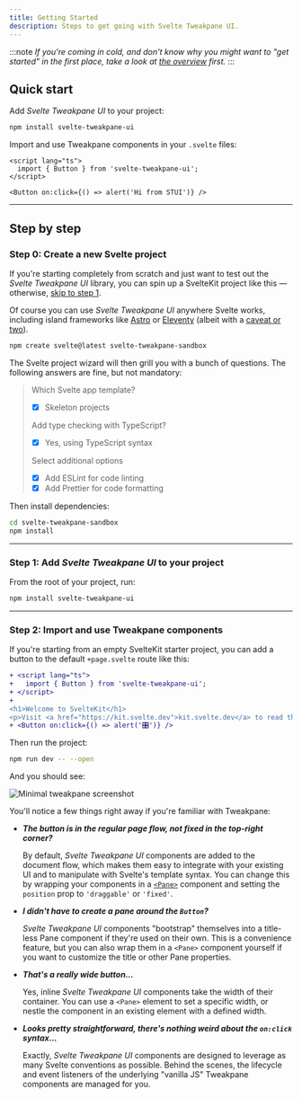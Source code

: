 ```yaml
---
title: Getting Started
description: Steps to get going with Svelte Tweakpane UI.
---
```


:::note
_If you're coming in cold, and don't know why you might want to "get started" in the first place, take a look at [the overview](./docs) first._
:::

## Quick start

Add _Svelte Tweakpane UI_ to your project:

```sh
npm install svelte-tweakpane-ui
```

Import and use Tweakpane components in your `.svelte` files:

```svelte title="YourComponent.svelte"
<script lang="ts">
  import { Button } from 'svelte-tweakpane-ui';
</script>

<Button on:click={() => alert('Hi from STUI')} />
```

---

## Step by step

### Step 0: Create a new Svelte project

If you're starting completely from scratch and just want to test out the _Svelte Tweakpane UI_ library, you can spin up a SvelteKit project like this — otherwise, [skip to step 1](#step-1-add-svelte-tweakpane-ui-to-your-project).

Of course you can use _Svelte Tweakpane UI_ anywhere Svelte works, including island frameworks like [Astro](https://astro.build) or [Eleventy](https://www.11ty.dev/docs/plugins/partial-hydration/) (albeit with a [caveat or two](/svelte-tweakpane-ui/docs#island-framework-compatibility)).

```sh
npm create svelte@latest svelte-tweakpane-sandbox
```

The Svelte project wizard will then grill you with a bunch of questions. The following answers are fine, but not mandatory:

> Which Svelte app template?
>
> - [x] Skeleton projects
>
> Add type checking with TypeScript?
>
> - [x] Yes, using TypeScript syntax
>
> Select additional options
>
> - [x] Add ESLint for code linting
> - [x] Add Prettier for code formatting

Then install dependencies:

```sh
cd svelte-tweakpane-sandbox
npm install
```

---

### Step 1: Add _Svelte Tweakpane UI_ to your project

From the root of your project, run:

```sh
npm install svelte-tweakpane-ui
```

---

### Step 2: Import and use Tweakpane components

If you're starting from an empty SvelteKit starter project, you can add a button to the default `+page.svelte` route like this:

```diff lang="svelte" title="/src/routes/+page.svelte"
+ <script lang="ts">
+	import { Button } from 'svelte-tweakpane-ui';
+ </script>
+
<h1>Welcome to SvelteKit</h1>
<p>Visit <a href="https://kit.svelte.dev">kit.svelte.dev</a> to read the documentation</p>
+ <Button on:click={() => alert('🎛️')} />
```

Then run the project:

```sh
npm run dev -- --open
```

And you should see:

![Minimal tweakpane screenshot](/svelte-tweakpane-ui/first-tweak.webp)

You'll notice a few things right away if you're familiar with Tweakpane:

- _**The button is in the regular page flow, not fixed in the top-right corner?**_

  By default, _Svelte Tweakpane UI_ components are added to the document flow, which makes them easy to integrate with your existing UI and to manipulate with Svelte's template syntax. You can change this by wrapping your components in a [`<Pane>`](/components/pane) component and setting the `position` prop to `'draggable'` or `'fixed'`.

- _**I didn't have to create a pane around the `Button`?**_

  _Svelte Tweakpane UI_ components "bootstrap" themselves into a title-less Pane component if they're used on their own. This is a convenience feature, but you can also wrap them in a `<Pane>` component yourself if you want to customize the title or other Pane properties.

- _**That's a really wide button...**_

  Yes, inline _Svelte Tweakpane UI_ components take the width of their container. You can use a `<Pane>` element to set a specific width, or nestle the component in an existing element with a defined width.

- _**Looks pretty straightforward, there's nothing weird about the `on:click` syntax...**_

  Exactly, _Svelte Tweakpane UI_ components are designed to leverage as many Svelte conventions as possible. Behind the scenes, the lifecycle and event listeners of the underlying "vanilla JS" Tweakpane components are managed for you.
